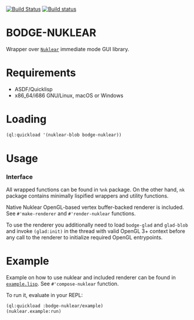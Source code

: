 [![Build Status](https://travis-ci.org/borodust/bodge-nuklear.svg)](https://travis-ci.org/borodust/bodge-nuklear) [![Build status](https://ci.appveyor.com/api/projects/status/di06oa6mp64el65a?svg=true)](https://ci.appveyor.com/project/borodust/bodge-nuklear)

# BODGE-NUKLEAR

Wrapper over [`Nuklear`](https://github.com/vurtun/nuklear) immediate mode GUI library.

# Requirements

* ASDF/Quicklisp
* x86_64/i686 GNU/Linux, macOS or Windows

# Loading
```lisp
(ql:quickload '(nuklear-blob bodge-nuklear))
```

# Usage

### Interface
All wrapped functions can be found in `%nk` package. On the other hand, `nk` package contains
minimally lispified wrappers and utility functions.

Native Nuklear OpenGL-based vertex buffer-backed renderer is included. See `#'make-renderer` and
`#'render-nuklear` functions.

To use the renderer you additionally need to load `bodge-glad` and `glad-blob` and invoke
`(glad:init)` in the thread with valid OpenGL 3+ context before any call to the renderer to
initialize required OpenGL entrypoints.

# Example
Example on how to use nuklear and included renderer can be found in
[`example.lisp`](example.lisp). See `#'compose-nuklear` function.

To run it, evaluate in your REPL:
```lisp
(ql:quickload :bodge-nuklear/example)
(nuklear.example:run)
```
